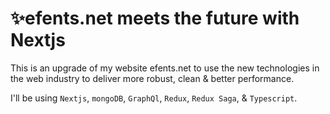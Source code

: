 # ✨efents.net meets the future with Nextjs

This is an upgrade of my website efents.net to use the new technologies in the web industry to deliver more robust, clean & better performance.

I'll be using `Nextjs`, `mongoDB`, `GraphQl`, `Redux`, `Redux Saga`, & `Typescript`.
